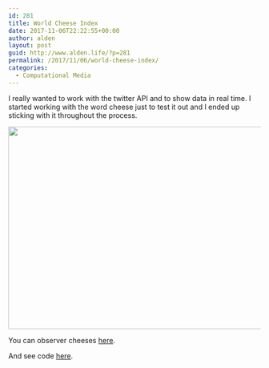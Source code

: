 ```yaml
---
id: 281
title: World Cheese Index
date: 2017-11-06T22:22:55+00:00
author: alden
layout: post
guid: http://www.alden.life/?p=281
permalink: /2017/11/06/world-cheese-index/
categories:
  - Computational Media
---
```

I really wanted to work with the twitter API and to show data in real time. I started working with the word cheese just to test it out and I ended up sticking with it throughout the process.

<img class="alignnone wp-image-282 " src="http://www.alden.life/wp-content/uploads/2017/11/CheeseIndex.png" alt="" width="853" height="404" srcset="http://www.alden.life/wp-content/uploads/2017/11/CheeseIndex.png 1099w, http://www.alden.life/wp-content/uploads/2017/11/CheeseIndex-300x142.png 300w, http://www.alden.life/wp-content/uploads/2017/11/CheeseIndex-768x363.png 768w, http://www.alden.life/wp-content/uploads/2017/11/CheeseIndex-1024x485.png 1024w" sizes="(max-width: 853px) 100vw, 853px" />

You can observer cheeses [here](http://104.131.3.199:7002/).

And see code [here](https://github.com/miamiww/ComputationalMedia/tree/master/Week8).